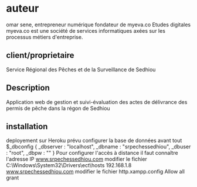 # auteur

omar sene, entrepreneur numérique fondateur de myeva.co Etudes digitales
myeva.co est une société de services informatiques axées sur les processus métiers d'entreprise.

## client/proprietaire

Service Régional des Pêches et de la Surveillance de Sedhiou

## Description

Application web de gestion et suivi-évaluation des actes de délivrance des permis de pêche dans la régon de Sedhiou

## installation

deployement sur Heroku prévu
configurer la base de données avant tout
$_dbconfig {
    _dbserver : "localhost",
    _dbname : "srpechessedhiou",
    _dbuser : "root",
    _dbpw : ""
}
Pour configurer l'accès à distance il faut connaître l'adresse IP www.srpechessedhiou.com
modifier le fichier C:\Windows\System32\Drivers\ect\hosts
192.168.1.8 www.srpechessedhiou.com
modifier le fichier http.xampp.config
Allow all grant
